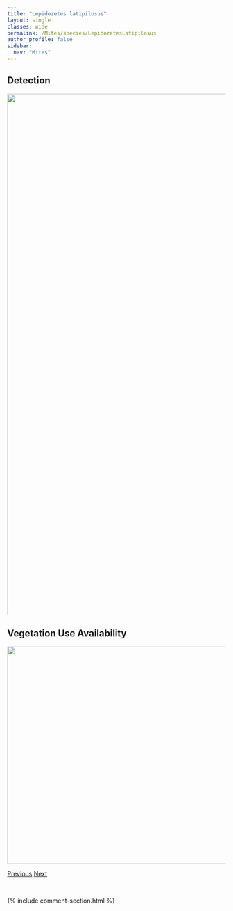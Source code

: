 ```yaml
---
title: "Lepidozetes latipilosus"
layout: single
classes: wide
permalink: /Mites/species/LepidozetesLatipilosus
author_profile: false
sidebar:
  nav: "Mites"
---
```


<h2>Detection</h2>

<a href="https://drive.google.com/uc?export=view&id=1gcVEezagRS6B9L3EOJSvHLIqH03Pa4hM">
<img src="https://drive.google.com/uc?export=view&id=1gcVEezagRS6B9L3EOJSvHLIqH03Pa4hM" height = "1200" width = "800">
</a>


<h2>Vegetation Use Availability</h2>

<a href="https://drive.google.com/uc?export=view&id=1iLdySZUqo-ObtGBI1SdCplnSiBLjM3JV">
<img src="https://drive.google.com/uc?export=view&id=1iLdySZUqo-ObtGBI1SdCplnSiBLjM3JV" height = "500" width = "1000">
</a>


<a href="/DevelopmentWebsite/Mites/species/LauroppiaSp3LML" class="pagination--pager" title="Lauroppia sp. 3 LML">Previous</a> <a href="/DevelopmentWebsite/Mites/species/LepidozetesSingularis" class="pagination--pager" title="Lepidozetes singularis">Next</a>

<p>&nbsp;</p>

{% include comment-section.html %}
